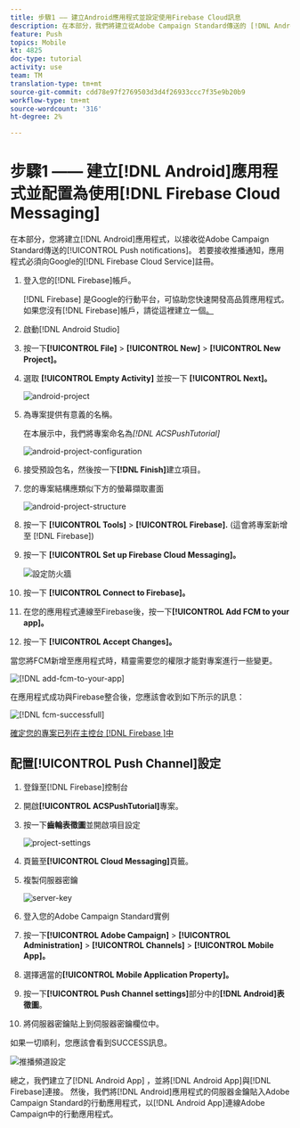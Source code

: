 ```yaml
---
title: 步驟1 —— 建立Android應用程式並設定使用Firebase Cloud訊息
description: 在本部分，我們將建立從Adobe Campaign Standard傳送的 [!DNL Android] App to receive [!UICONTROL Push notifications] 。 若要接收推播通知，應用程式必須向Google的 [!DNL Firebase Cloud Service]註冊。
feature: Push
topics: Mobile
kt: 4825
doc-type: tutorial
activity: use
team: TM
translation-type: tm+mt
source-git-commit: cdd78e97f2769503d3d4f26933ccc7f35e9b20b9
workflow-type: tm+mt
source-wordcount: '316'
ht-degree: 2%

---
```



# 步驟1 —— 建立[!DNL Android]應用程式並配置為使用[!DNL Firebase Cloud Messaging]

在本部分，您將建立[!DNL Android]應用程式，以接收從Adobe Campaign Standard傳送的[!UICONTROL Push notifications]。 若要接收推播通知，應用程式必須向Google的[!DNL Firebase Cloud Service]註冊。

1. 登入您的[!DNL Firebase]帳戶。

   [!DNL Firebase] 是Google的行動平台，可協助您快速開發高品質應用程式。如果您沒有[!DNL Firebase]帳戶，請從這裡建立一個[。](https://firebase.google.com)

2. 啟動[!DNL Android Studio]
3. 按一下&#x200B;**[!UICONTROL File]** > **[!UICONTROL New]** > **[!UICONTROL New Project]。**
4. 選取 **[!UICONTROL Empty Activity]** 並按一下 **[!UICONTROL Next]。**

   ![android-project](assets/android-project.PNG)

5. 為專案提供有意義的名稱。

   在本展示中，我們將專案命名為&#x200B;*[!DNL ACSPushTutorial]*

   ![android-project-configuration](assets/android-project-configuration.PNG)

6. 接受預設包名，然後按一下&#x200B;**[!DNL Finish]**&#x200B;建立項目。
7. 您的專案結構應類似下方的螢幕擷取畫面

   ![android-project-structure](assets/android-project-structure.PNG)

8. 按一下 **[!UICONTROL Tools]** > **[!UICONTROL Firebase].** (這會將專案新增至 [!DNL Firebase])
9. 按一下 **[!UICONTROL Set up Firebase Cloud Messaging]。**

   ![設定防火牆](assets/android-project-firebase-messaging.PNG)

10. 按一下 **[!UICONTROL Connect to Firebase]。**
11. 在您的應用程式連線至Firebase後，按一下&#x200B;**[!UICONTROL Add FCM to your app]。**
12. 按一下 **[!UICONTROL Accept Changes]。**

   當您將FCM新增至應用程式時，精靈需要您的權限才能對專案進行一些變更。

   ![[!DNL add-fcm-to-your-app]](assets/firebase-add-fcm-to-app.PNG)

在應用程式成功與Firebase整合後，您應該會收到如下所示的訊息：

![[!DNL fcm-successfull]](assets/android-firebase-success.PNG)

[確定您的專案已列在主控台 [!DNL Firebase ]中](https://console.firebase.google.com/)

## 配置[!UICONTROL Push Channel]設定

1. 登錄至[!DNL Firebase]控制台
2. 開啟&#x200B;**[!UICONTROL ACSPushTutorial]**&#x200B;專案。
3. 按一下&#x200B;**齒輪表徵圖**&#x200B;並開啟項目設定

   ![project-settings](assets/firebase-project-settings.PNG)

4. 頁籤至&#x200B;**[!UICONTROL Cloud Messaging]**&#x200B;頁籤。
5. 複製伺服器密鑰

   ![server-key](assets/firebase-server-key.PNG)

6. 登入您的Adobe Campaign Standard實例
7. 按一下&#x200B;**[!UICONTROL Adobe Campaign]** > **[!UICONTROL Administration]** > **[!UICONTROL Channels]** > **[!UICONTROL Mobile App]。**
8. 選擇適當的&#x200B;**[!UICONTROL Mobile Application Property]。**
9. 按一下&#x200B;**[!UICONTROL Push Channel settings]**&#x200B;部分中的&#x200B;**[!DNL Android]表徵圖**。
10. 將伺服器密鑰貼上到伺服器密鑰欄位中。

如果一切順利，您應該會看到SUCCESS訊息。

![推播頻道設定](assets/push-channel-settings.PNG)

總之，我們建立了[!DNL Android App] ，並將[!DNL Android App]與[!DNL Firebase]連接。 然後，我們將[!DNL Android]應用程式的伺服器金鑰貼入Adobe Campaign Standard的行動應用程式，以[!DNL Android App]連線Adobe Campaign中的行動應用程式。
